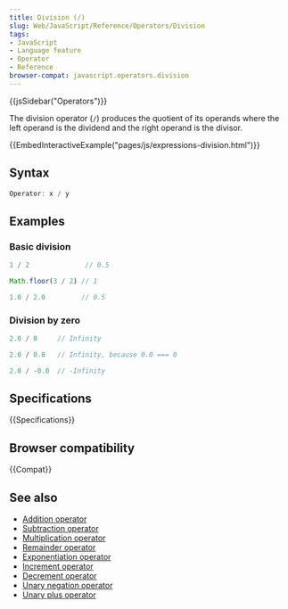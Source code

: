 ```yaml
---
title: Division (/)
slug: Web/JavaScript/Reference/Operators/Division
tags:
- JavaScript
- Language feature
- Operator
- Reference
browser-compat: javascript.operators.division
---
```

{{jsSidebar("Operators")}}

The division operator (`/`) produces the quotient of its operands where the left
operand is the dividend and the right operand is the divisor.

{{EmbedInteractiveExample("pages/js/expressions-division.html")}}

## Syntax

```js
Operator: x / y
```

## Examples

### Basic division

```js
1 / 2              // 0.5

Math.floor(3 / 2) // 1

1.0 / 2.0         // 0.5
```

### Division by zero

```js
2.0 / 0     // Infinity

2.0 / 0.0   // Infinity, because 0.0 === 0

2.0 / -0.0  // -Infinity
```

## Specifications

{{Specifications}}

## Browser compatibility

{{Compat}}

## See also

- [Addition operator](/en-US/docs/Web/JavaScript/Reference/Operators/Addition)
- [Subtraction operator](/en-US/docs/Web/JavaScript/Reference/Operators/Subtraction)
- [Multiplication operator](/en-US/docs/Web/JavaScript/Reference/Operators/Multiplication)
- [Remainder operator](/en-US/docs/Web/JavaScript/Reference/Operators/Remainder)
- [Exponentiation operator](/en-US/docs/Web/JavaScript/Reference/Operators/Exponentiation)
- [Increment operator](/en-US/docs/Web/JavaScript/Reference/Operators/Increment)
- [Decrement operator](/en-US/docs/Web/JavaScript/Reference/Operators/Decrement)
- [Unary negation operator](/en-US/docs/Web/JavaScript/Reference/Operators/Unary_negation)
- [Unary plus operator](/en-US/docs/Web/JavaScript/Reference/Operators/Unary_plus)
